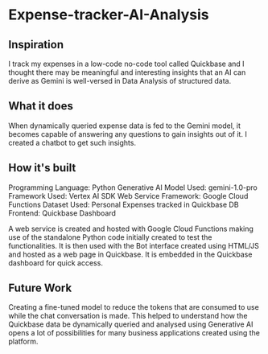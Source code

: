 # Expense-tracker-AI-Analysis

## Inspiration
I track my expenses in a low-code no-code tool called Quickbase and I thought there may be meaningful and interesting insights that an AI can derive as Gemini is well-versed in Data Analysis of structured data.

## What it does
When dynamically queried expense data is fed to the Gemini model, it becomes capable of answering any questions to gain insights out of it. I created a chatbot to get such insights.

## How it's built
Programming Language: Python
Generative AI Model Used: gemini-1.0-pro
Framework Used: Vertex AI SDK
Web Service Framework: Google Cloud Functions
Dataset Used: Personal Expenses tracked in Quickbase DB
Frontend: Quickbase Dashboard

A web service is created and hosted with Google Cloud Functions making use of the standalone Python code initially created to test the functionalities. It is then used with the Bot interface created using HTML/JS and hosted as a web page in Quickbase. It is embedded in the Quickbase dashboard for quick access.

## Future Work
Creating a fine-tuned model to reduce the tokens that are consumed to use while the chat conversation is made. This helped to understand how the Quickbase data be dynamically queried and analysed using Generative AI opens a lot of possibilities for many business applications created using the platform.
